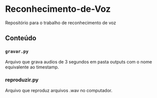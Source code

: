 # Reconhecimento-de-Voz
Repositório para o trabalho de reconhecimento de voz

## Conteúdo
### `gravar.py`
Arquivo que grava audios de 3 segundos em pasta outputs com o nome equivalente ao timestamp.

### reproduzir.py
Arquivo que reproduz arquivos .wav no computador.
